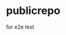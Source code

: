 # publicrepo
for e2e test


























































































































































































































































































































































































































































































































































































































































































































































































